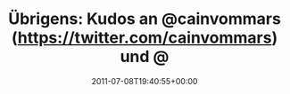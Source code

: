 ---
retweeted: false
source: <a href="http://getspaz.com" rel="nofollow">Spaz</a>
entities:
  hashtags: []
  symbols: []
  user_mentions:
  - name: Peter
    screen_name: cainvommars
    indices:
    - '19'
    - '31'
    id_str: '1313843591354122241'
    id: '1313843591354122241'
  - name: "Markus Leutwyler \U0001F1E8\U0001F1ED\U0001F1FA\U0001F1E6\U0001F308\U0001F680\U0001F320❤️"
    screen_name: twtomcat
    indices:
    - '36'
    - '45'
    id_str: '83567168'
    id: '83567168'
  urls: []
display_text_range:
- '0'
- '126'
favorite_count: '0'
id_str: '89418707876581376'
truncated: false
retweet_count: '0'
id: '89418707876581376'
created_at: Fri Jul 08 19:40:55 +0000 2011
favorited: false
full_text: 'Übrigens: Kudos an [@cainvommars](https://twitter.com/cainvommars) und
  [@twtomcat](https://twitter.com/twtomcat) für den Dustin WebOS Support heute. Haben
  einem kleinen Vier das Leben gerettet.'
lang: de
tags:
- pesos/twitter
date: '2011-07-08T19:40:55+00:00'
src: https://twitter.com/bascht/status/89418707876581376
original_url: https://twitter.com/bascht/status/89418707876581376
type: twitter_tweet
text: 'Übrigens: Kudos an [@cainvommars](https://twitter.com/cainvommars) und [@twtomcat](https://twitter.com/twtomcat)
  für den Dustin WebOS Support heute. Haben einem kleinen Vier das Leben gerettet.'
title: 'Übrigens: Kudos an @cainvommars (https://twitter.com/cainvommars) und @'

---
